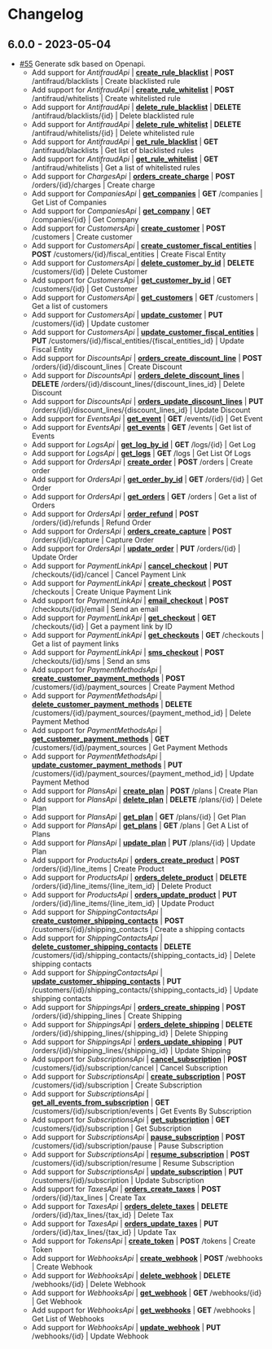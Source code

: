 # Changelog

## 6.0.0 - 2023-05-04
* [#55](https://github.com/conekta/conekta-.net/pull/55) Generate sdk based on Openapi.
  * Add support for *AntifraudApi* | [**create_rule_blacklist**](docs/AntifraudApi.md#create_rule_blacklist) | **POST** /antifraud/blacklists | Create blacklisted rule
  * Add support for *AntifraudApi* | [**create_rule_whitelist**](docs/AntifraudApi.md#create_rule_whitelist) | **POST** /antifraud/whitelists | Create whitelisted rule
  * Add support for *AntifraudApi* | [**delete_rule_blacklist**](docs/AntifraudApi.md#delete_rule_blacklist) | **DELETE** /antifraud/blacklists/{id} | Delete blacklisted rule
  * Add support for *AntifraudApi* | [**delete_rule_whitelist**](docs/AntifraudApi.md#delete_rule_whitelist) | **DELETE** /antifraud/whitelists/{id} | Delete whitelisted rule
  * Add support for *AntifraudApi* | [**get_rule_blacklist**](docs/AntifraudApi.md#get_rule_blacklist)       | **GET** /antifraud/blacklists | Get list of blacklisted rules
  * Add support for *AntifraudApi* | [**get_rule_whitelist**](docs/AntifraudApi.md#get_rule_whitelist)       | **GET** /antifraud/whitelists | Get a list of whitelisted rules
  * Add support for *ChargesApi*   | [**orders_create_charge**](docs/ChargesApi.md#orders_create_charge)     | **POST** /orders/{id}/charges | Create charge
  * Add support for *CompaniesApi* | [**get_companies**](docs/CompaniesApi.md#get_companies) | **GET** /companies | Get List of Companies
  * Add support for *CompaniesApi* | [**get_company**](docs/CompaniesApi.md#get_company) | **GET** /companies/{id} | Get Company
  * Add support for *CustomersApi* | [**create_customer**](docs/CustomersApi.md#create_customer) | **POST** /customers | Create customer
  * Add support for *CustomersApi* | [**create_customer_fiscal_entities**](docs/CustomersApi.md#create_customer_fiscal_entities) | **POST** /customers/{id}/fiscal_entities | Create Fiscal Entity
  * Add support for *CustomersApi* | [**delete_customer_by_id**](docs/CustomersApi.md#delete_customer_by_id) | **DELETE** /customers/{id} | Delete Customer
  * Add support for *CustomersApi* | [**get_customer_by_id**](docs/CustomersApi.md#get_customer_by_id) | **GET** /customers/{id} | Get Customer
  * Add support for *CustomersApi* | [**get_customers**](docs/CustomersApi.md#get_customers) | **GET** /customers | Get a list of customers
  * Add support for *CustomersApi* | [**update_customer**](docs/CustomersApi.md#update_customer) | **PUT** /customers/{id} | Update customer
  * Add support for *CustomersApi* | [**update_customer_fiscal_entities**](docs/CustomersApi.md#update_customer_fiscal_entities) | **PUT** /customers/{id}/fiscal_entities/{fiscal_entities_id} | Update  Fiscal Entity
  * Add support for *DiscountsApi* | [**orders_create_discount_line**](docs/DiscountsApi.md#orders_create_discount_line) | **POST** /orders/{id}/discount_lines | Create Discount
  * Add support for *DiscountsApi* | [**orders_delete_discount_lines**](docs/DiscountsApi.md#orders_delete_discount_lines) | **DELETE** /orders/{id}/discount_lines/{discount_lines_id} | Delete Discount
  * Add support for *DiscountsApi* | [**orders_update_discount_lines**](docs/DiscountsApi.md#orders_update_discount_lines) | **PUT** /orders/{id}/discount_lines/{discount_lines_id} | Update Discount
  * Add support for *EventsApi*    | [**get_event**](docs/EventsApi.md#get_event) | **GET** /events/{id} | Get Event
  * Add support for *EventsApi*    | [**get_events**](docs/EventsApi.md#get_events) | **GET** /events | Get list of Events
  * Add support for *LogsApi* | [**get_log_by_id**](docs/LogsApi.md#get_log_by_id) | **GET** /logs/{id} | Get Log
  * Add support for *LogsApi* | [**get_logs**](docs/LogsApi.md#get_logs) | **GET** /logs | Get List Of Logs
  * Add support for *OrdersApi* | [**create_order**](docs/OrdersApi.md#create_order) | **POST** /orders | Create order
  * Add support for *OrdersApi* | [**get_order_by_id**](docs/OrdersApi.md#get_order_by_id) | **GET** /orders/{id} | Get Order
  * Add support for *OrdersApi* | [**get_orders**](docs/OrdersApi.md#get_orders) | **GET** /orders | Get a list of Orders
  * Add support for *OrdersApi* | [**order_refund**](docs/OrdersApi.md#order_refund) | **POST** /orders/{id}/refunds | Refund Order
  * Add support for *OrdersApi* | [**orders_create_capture**](docs/OrdersApi.md#orders_create_capture) | **POST** /orders/{id}/capture | Capture Order
  * Add support for *OrdersApi* | [**update_order**](docs/OrdersApi.md#update_order) | **PUT** /orders/{id} | Update Order
  * Add support for *PaymentLinkApi* | [**cancel_checkout**](docs/PaymentLinkApi.md#cancel_checkout) | **PUT** /checkouts/{id}/cancel | Cancel Payment Link
  * Add support for *PaymentLinkApi* | [**create_checkout**](docs/PaymentLinkApi.md#create_checkout) | **POST** /checkouts | Create Unique Payment Link
  * Add support for *PaymentLinkApi* | [**email_checkout**](docs/PaymentLinkApi.md#email_checkout) | **POST** /checkouts/{id}/email | Send an email
  * Add support for *PaymentLinkApi* | [**get_checkout**](docs/PaymentLinkApi.md#get_checkout) | **GET** /checkouts/{id} | Get a payment link by ID
  * Add support for *PaymentLinkApi* | [**get_checkouts**](docs/PaymentLinkApi.md#get_checkouts) | **GET** /checkouts | Get a list of payment links
  * Add support for *PaymentLinkApi* | [**sms_checkout**](docs/PaymentLinkApi.md#sms_checkout) | **POST** /checkouts/{id}/sms | Send an sms
  * Add support for *PaymentMethodsApi* | [**create_customer_payment_methods**](docs/PaymentMethodsApi.md#create_customer_payment_methods) | **POST** /customers/{id}/payment_sources | Create Payment Method
  * Add support for *PaymentMethodsApi* | [**delete_customer_payment_methods**](docs/PaymentMethodsApi.md#delete_customer_payment_methods) | **DELETE** /customers/{id}/payment_sources/{payment_method_id} | Delete Payment Method
  * Add support for *PaymentMethodsApi* | [**get_customer_payment_methods**](docs/PaymentMethodsApi.md#get_customer_payment_methods) | **GET** /customers/{id}/payment_sources | Get Payment Methods
  * Add support for *PaymentMethodsApi* | [**update_customer_payment_methods**](docs/PaymentMethodsApi.md#update_customer_payment_methods) | **PUT** /customers/{id}/payment_sources/{payment_method_id} | Update Payment Method
  * Add support for *PlansApi* | [**create_plan**](docs/PlansApi.md#create_plan) | **POST** /plans | Create Plan
  * Add support for *PlansApi* | [**delete_plan**](docs/PlansApi.md#delete_plan) | **DELETE** /plans/{id} | Delete Plan
  * Add support for *PlansApi* | [**get_plan**](docs/PlansApi.md#get_plan) | **GET** /plans/{id} | Get Plan
  * Add support for *PlansApi* | [**get_plans**](docs/PlansApi.md#get_plans) | **GET** /plans | Get A List of Plans
  * Add support for *PlansApi* | [**update_plan**](docs/PlansApi.md#update_plan) | **PUT** /plans/{id} | Update Plan
  * Add support for *ProductsApi* | [**orders_create_product**](docs/ProductsApi.md#orders_create_product) | **POST** /orders/{id}/line_items | Create Product
  * Add support for *ProductsApi* | [**orders_delete_product**](docs/ProductsApi.md#orders_delete_product) | **DELETE** /orders/{id}/line_items/{line_item_id} | Delete Product
  * Add support for *ProductsApi* | [**orders_update_product**](docs/ProductsApi.md#orders_update_product) | **PUT** /orders/{id}/line_items/{line_item_id} | Update Product
  * Add support for *ShippingContactsApi* | [**create_customer_shipping_contacts**](docs/ShippingContactsApi.md#create_customer_shipping_contacts) | **POST** /customers/{id}/shipping_contacts | Create a shipping contacts
  * Add support for *ShippingContactsApi* | [**delete_customer_shipping_contacts**](docs/ShippingContactsApi.md#delete_customer_shipping_contacts) | **DELETE** /customers/{id}/shipping_contacts/{shipping_contacts_id} | Delete shipping contacts
  * Add support for *ShippingContactsApi* | [**update_customer_shipping_contacts**](docs/ShippingContactsApi.md#update_customer_shipping_contacts) | **PUT** /customers/{id}/shipping_contacts/{shipping_contacts_id} | Update shipping contacts
  * Add support for *ShippingsApi* | [**orders_create_shipping**](docs/ShippingsApi.md#orders_create_shipping) | **POST** /orders/{id}/shipping_lines | Create Shipping
  * Add support for *ShippingsApi* | [**orders_delete_shipping**](docs/ShippingsApi.md#orders_delete_shipping) | **DELETE** /orders/{id}/shipping_lines/{shipping_id} | Delete Shipping
  * Add support for *ShippingsApi* | [**orders_update_shipping**](docs/ShippingsApi.md#orders_update_shipping) | **PUT** /orders/{id}/shipping_lines/{shipping_id} | Update Shipping
  * Add support for *SubscriptionsApi* | [**cancel_subscription**](docs/SubscriptionsApi.md#cancel_subscription) | **POST** /customers/{id}/subscription/cancel | Cancel Subscription
  * Add support for *SubscriptionsApi* | [**create_subscription**](docs/SubscriptionsApi.md#create_subscription) | **POST** /customers/{id}/subscription | Create Subscription
  * Add support for *SubscriptionsApi* | [**get_all_events_from_subscription**](docs/SubscriptionsApi.md#get_all_events_from_subscription) | **GET** /customers/{id}/subscription/events | Get Events By Subscription
  * Add support for *SubscriptionsApi* | [**get_subscription**](docs/SubscriptionsApi.md#get_subscription) | **GET** /customers/{id}/subscription | Get Subscription
  * Add support for *SubscriptionsApi* | [**pause_subscription**](docs/SubscriptionsApi.md#pause_subscription) | **POST** /customers/{id}/subscription/pause | Pause Subscription
  * Add support for *SubscriptionsApi* | [**resume_subscription**](docs/SubscriptionsApi.md#resume_subscription) | **POST** /customers/{id}/subscription/resume | Resume Subscription
  * Add support for *SubscriptionsApi* | [**update_subscription**](docs/SubscriptionsApi.md#update_subscription) | **PUT** /customers/{id}/subscription | Update Subscription
  * Add support for *TaxesApi* | [**orders_create_taxes**](docs/TaxesApi.md#orders_create_taxes) | **POST** /orders/{id}/tax_lines | Create Tax
  * Add support for *TaxesApi* | [**orders_delete_taxes**](docs/TaxesApi.md#orders_delete_taxes) | **DELETE** /orders/{id}/tax_lines/{tax_id} | Delete Tax
  * Add support for *TaxesApi* | [**orders_update_taxes**](docs/TaxesApi.md#orders_update_taxes) | **PUT** /orders/{id}/tax_lines/{tax_id} | Update Tax
  * Add support for *TokensApi* | [**create_token**](docs/TokensApi.md#create_token) | **POST** /tokens | Create Token
  * Add support for *WebhooksApi* | [**create_webhook**](docs/WebhooksApi.md#create_webhook) | **POST** /webhooks | Create Webhook
  * Add support for *WebhooksApi* | [**delete_webhook**](docs/WebhooksApi.md#delete_webhook) | **DELETE** /webhooks/{id} | Delete Webhook
  * Add support for *WebhooksApi* | [**get_webhook**](docs/WebhooksApi.md#get_webhook) | **GET** /webhooks/{id} | Get Webhook
  * Add support for *WebhooksApi* | [**get_webhooks**](docs/WebhooksApi.md#get_webhooks) | **GET** /webhooks | Get List of Webhooks
  * Add support for *WebhooksApi* | [**update_webhook**](docs/WebhooksApi.md#update_webhook) | **PUT** /webhooks/{id} | Update Webhook

